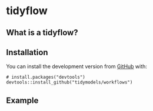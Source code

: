 <!-- README.md is generated from README.Rmd. Please edit that file -->

tidyflow
========

<!-- badges: start -->
<!-- [![Travis build status](https://travis-ci.org/tidymodels/workflows.svg?branch=master)](https://travis-ci.org/tidymodels/workflows) -->
<!-- [![Codecov test coverage](https://codecov.io/gh/tidymodels/workflows/branch/master/graph/badge.svg)](https://codecov.io/gh/tidymodels/workflows?branch=master) -->
<!-- [![R build status](https://github.com/tidymodels/workflows/workflows/R-CMD-check/badge.svg)](https://github.com/tidymodels/workflows) -->
<!-- badges: end -->

What is a tidyflow?
-------------------

<!-- A tidyflow is an object that can bundle together your data, splitting, resampling, preprocessing, modeling, and post-processing requests. For example, if you have a `recipe` and `parsnip` model, these can be combined into a workflow. The advantages are: -->
<!--  * You don't have to keep track of separate objects in your workspace. -->
<!--  * The recipe prepping and model fitting can be executed using a single call to `fit()`. -->
<!--  * If you have custom tuning parameter settings, these can be defined using a simpler interface when combined with [tune](https://github.com/tidymodels/tune). -->
<!--  * In the future, workflows will be able to add post-processing operations, such as modifying the probability cutoff for two-class models. -->

Installation
------------

<!-- You can install tidyflow from Github with: -->
<!-- ``` r -->
<!-- install.packages("workflows") -->
<!-- ``` -->

You can install the development version from
[GitHub](https://github.com/) with:

    # install.packages("devtools")
    devtools::install_github("tidymodels/workflows")

Example
-------

<!-- Suppose you were modeling data on cars. Say...the fuel efficiency of 32 cars. You know that the relationship between engine displacement and miles-per-gallon is nonlinear, and you would like to model that as a spline before adding it to a Bayesian linear regression model. You might have a recipe to specify the spline: -->
<!-- ```{r spline-rec, eval = FALSE} -->
<!-- library(recipes) -->
<!-- library(parsnip) -->
<!-- library(tidyflow) -->
<!-- spline_cars <- recipe(mpg ~ ., data = mtcars) %>%  -->
<!--   step_ns(disp, deg_free = 10) -->
<!-- ``` -->
<!-- and a model object: -->
<!-- ```{r car-mod, eval = FALSE} -->
<!-- bayes_lm <- linear_reg() %>%  -->
<!--   set_engine("stan") -->
<!-- ``` -->
<!-- To use these, you would generally run: -->
<!-- ```{r car-fit, eval = FALSE} -->
<!-- spline_cars_prepped <- prep(spline_cars, mtcars) -->
<!-- bayes_lm_fit <- fit(bayes_lm, mpg ~ ., data = juice(spline_cars_prepped)) -->
<!-- ``` -->
<!-- You can't predict on new samples using `bayes_lm_fit` without the prepped version of `spline_cars` around. You also might have other models and recipes in your workspace. This might lead to getting them mixed-up or forgetting to save the model/recipe pair that you are most interested in. -->
<!-- workflows makes this easier by combining these objects together: -->
<!-- ```{r wflow, eval = FALSE} -->
<!-- car_wflow <- workflow() %>%  -->
<!--   add_recipe(spline_cars) %>%  -->
<!--   add_model(bayes_lm) -->
<!-- ``` -->
<!-- Now you can prepare the recipe and estimate the model via a single call to `fit()`: -->
<!-- ```{r wflow-fit, eval = FALSE} -->
<!-- car_wflow_fit <- fit(car_wflow, data = mtcars) -->
<!-- ``` -->
<!-- You can alter existing workflows using `update_recipe()` / `update_model()` and `remove_recipe()` / `remove_model()`. -->
